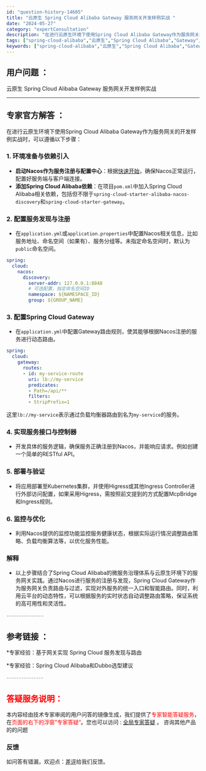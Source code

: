 ```yaml
---
id: "question-history-14605"
title: "云原生 Spring Cloud Alibaba Gateway 服务网关开发样例实战 "
date: "2024-05-27"
category: "expertConsultation"
description: "在进行云原生环境下使用Spring Cloud Alibaba Gateway作为服务网关的开发样例实战时，可以遵循以下步骤：### 1. 环境准备与依赖引入- **启动Nacos作为服务注册与配置中心**：根据[快速开始](https://sca.aliyun.com/zh-cn/docs/nex"
tags: ["spring-cloud-alibaba","云原生","Spring Cloud Alibaba","Gateway","服务网关","开发样例","实战"]
keywords: ["spring-cloud-alibaba","云原生","Spring Cloud Alibaba","Gateway","服务网关","开发样例","实战"]
---
```


## 用户问题 ： 
 云原生 Spring Cloud Alibaba Gateway 服务网关开发样例实战  

---------------
## 专家官方解答 ：

在进行云原生环境下使用Spring Cloud Alibaba Gateway作为服务网关的开发样例实战时，可以遵循以下步骤：

### 1. 环境准备与依赖引入
- **启动Nacos作为服务注册与配置中心**：根据[快速开始](https://sca.aliyun.com/zh-cn/docs/next/user-guide/nacos/quick-start)，确保Nacos正常运行，配置好服务端与客户端连接。
- **添加Spring Cloud Alibaba依赖**：在项目`pom.xml`中加入Spring Cloud Alibaba相关依赖，包括但不限于`spring-cloud-starter-alibaba-nacos-discovery`和`spring-cloud-starter-gateway`。

### 2. 配置服务发现与注册
- 在`application.yml`或`application.properties`中配置Nacos相关信息，比如服务地址、命名空间（如果有）、服务分组等。未指定命名空间时，默认为`public`命名空间。

```yaml
spring:
  cloud:
    nacos:
      discovery:
        server-addr: 127.0.0.1:8848
        # 可选配置，指定命名空间ID
        namespace: ${NAMESPACE_ID}
        group: ${GROUP_NAME}
```

### 3. 配置Spring Cloud Gateway
- 在`application.yml`中配置Gateway路由规则，使其能够根据Nacos注册的服务进行动态路由。

```yaml
spring:
  cloud:
    gateway:
      routes:
      - id: my-service-route
        uri: lb://my-service
        predicates:
        - Path=/api/**
        filters:
        - StripPrefix=1
```
这里`lb://my-service`表示通过负载均衡器路由到名为`my-service`的服务。

### 4. 实现服务接口与控制器
- 开发具体的服务逻辑，确保服务正确注册到Nacos，并能响应请求。例如创建一个简单的RESTful API。

### 5. 部署与验证
- 将应用部署至Kubernetes集群，并使用Higress或其他Ingress Controller进行外部访问配置，如果采用Higress，需按照前文提到的方式配置McpBridge和Ingress规则。

### 6. 监控与优化
- 利用Nacos提供的监控功能监控服务健康状态，根据实际运行情况调整路由策略、负载均衡算法等，以优化服务性能。

### 解释
- 以上步骤结合了Spring Cloud Alibaba的微服务治理体系与云原生环境下的服务网关实践。通过Nacos进行服务的注册与发现，Spring Cloud Gateway作为服务网关负责路由与过滤，实现对外服务的统一入口和智能路由。同时，利用云平台的动态特性，可以根据服务的实时状态自动调整路由策略，保证系统的高可用性和灵活性。


<font color="#949494">---------------</font> 


## 参考链接 ：

*专家经验：基于网关实现 Spring Cloud 服务发现与路由 
 
 *专家经验：Spring Cloud Alibaba和Dubbo选型建议 


 <font color="#949494">---------------</font> 
 


## <font color="#FF0000">答疑服务说明：</font> 

本内容经由技术专家审阅的用户问答的镜像生成，我们提供了<font color="#FF0000">专家智能答疑服务</font>，在<font color="#FF0000">页面的右下的浮窗”专家答疑“</font>。您也可以访问 : [全局专家答疑](https://answer.opensource.alibaba.com/docs/intro) 。 咨询其他产品的的问题

### 反馈
如问答有错漏，欢迎点：[差评](https://ai.nacos.io/user/feedbackByEnhancerGradePOJOID?enhancerGradePOJOId=14612)给我们反馈。
